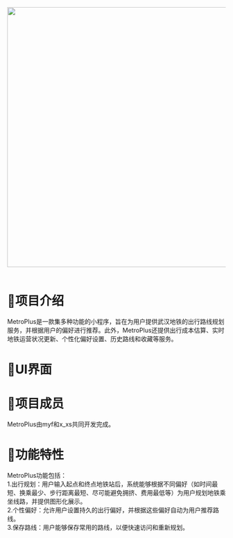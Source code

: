 <div align=center>
<img src="https://github.com/x-xsDong/MetroPlus/blob/main/LOGO2.png" width="600px">
</div><br>

📖项目介绍
===
MetroPlus是一款集多种功能的小程序，旨在为用户提供武汉地铁的出行路线规划服务，并根据用户的偏好进行推荐。此外，MetroPlus还提供出行成本估算、实时地铁运营状况更新、个性化偏好设置、历史路线和收藏等服务。<br>

📱UI界面
===

🤝项目成员
===
MetroPlus由myf和x_xs共同开发完成。<br>

🚀功能特性
===
MetroPlus功能包括：<br>
  1.出行规划：用户输入起点和终点地铁站后，系统能够根据不同偏好（如时间最短、换乘最少、步行距离最短、尽可能避免拥挤、费用最低等）为用户规划地铁乘坐线路，并提供图形化展示。<br>
  2.个性偏好：允许用户设置持久的出行偏好，并根据这些偏好自动为用户推荐路线。<br>
  3.保存路线：用户能够保存常用的路线，以便快速访问和重新规划。<br>

